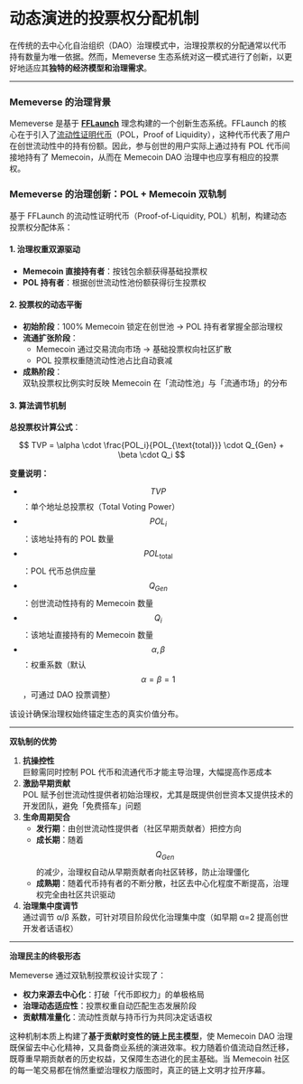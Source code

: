 # 动态演进的投票权分配机制

在传统的去中心化自治组织（DAO）治理模式中，治理投票权的分配通常以代币持有数量为唯一依据。然而，Memeverse 生态系统对这一模式进行了创新，以更好地适应其**独特的经济模型和治理需求**。

***

### **Memeverse 的治理背景**

Memeverse 是基于 [**FFLaunch**](../../../fflaunch/) 理念构建的一个创新生态系统。FFLaunch 的核心在于引入了[流动性证明代币](../../../fflaunch/proof-of-liquidity-token.md)（POL，Proof of Liquidity），这种代币代表了用户在创世流动性中的持有份额。因此，参与创世的用户实际上通过持有 POL 代币间接地持有了 Memecoin，从而在 Memecoin DAO 治理中也应享有相应的投票权。

### **Memeverse 的治理创新：POL + Memecoin 双轨制**

基于 FFLaunch 的流动性证明代币（Proof-of-Liquidity, POL）机制，构建动态投票权分配体系：

#### **1. 治理权重双源驱动**

* **Memecoin 直接持有者**：按钱包余额获得基础投票权
* **POL 持有者**：根据创世流动性池份额获得衍生投票权

#### **2. 投票权的动态平衡**

* **初始阶段**：100% Memecoin 锁定在创世池 → POL 持有者掌握全部治理权
* **流通扩张阶段**：
  * Memecoin 通过交易流向市场 → 基础投票权向社区扩散
  * POL 投票权重随流动性池占比自动衰减
* **成熟阶段**：\
  双轨投票权比例实时反映 Memecoin 在「流动性池」与「流通市场」的分布

#### **3. 算法调节机制**

**总投票权计算公式**：

$$
TVP = \alpha \cdot \frac{POL_i}{POL_{\text{total}}} \cdot Q_{Gen} + \beta \cdot Q_i
$$

**变量说明：**

* $$TVP$$：单个地址总投票权（Total Voting Power）
* $$POL_{i}$$：该地址持有的 POL 数量
* $$POL_{\text {total}}$$：POL 代币总供应量
* $$Q_{Gen}$$：创世流动性持有的 Memecoin 数量
* $$Q_i$$：该地址直接持有的 Memecoin 数量
* $$\alpha, \beta$$：权重系数（默认 $$\alpha = \beta = 1$$ ，可通过 DAO 投票调整）

该设计确保治理权始终锚定生态的真实价值分布。

***

**双轨制的优势**

1. **抗操控性**\
   巨鲸需同时控制 POL 代币和流通代币才能主导治理，大幅提高作恶成本
2. **激励早期贡献**\
   POL 赋予创世流动性提供者初始治理权，尤其是既提供创世资本又提供技术的开发团队，避免「免费搭车」问题
3. **生命周期契合**
   * **发行期**：由创世流动性提供者（社区早期贡献者）把控方向
   * **成长期**：随着 $$Q_{Gen}$$ 的减少，治理权自动从早期贡献者向社区转移，防止治理僵化
   * **成熟期**：随着代币持有者的不断分散，社区去中心化程度不断提高，治理权完全由社区共识驱动
4. **治理集中度调节**\
   通过调节 α/β 系数，可针对项目阶段优化治理集中度（如早期 α=2 提高创世开发者话语权）

***

**治理民主的终极形态**

Memeverse 通过双轨制投票权设计实现了：

* **权力来源去中心化**：打破「代币即权力」的单极格局
* **治理动态适应性**：投票权重自动匹配生态发展阶段
* **贡献精准量化**：流动性贡献与持币行为共同决定话语权

这种机制本质上构建了**基于贡献时变性的链上民主模型**，使 Memecoin DAO 治理既保留去中心化精神，又具备商业系统的演进效率。权力随着价值流动自然迁移，既尊重早期贡献者的历史权益，又保障生态进化的民主基础。当 Memecoin 社区的每一笔交易都在悄然重塑治理权力版图时，真正的链上文明才拉开序幕。

